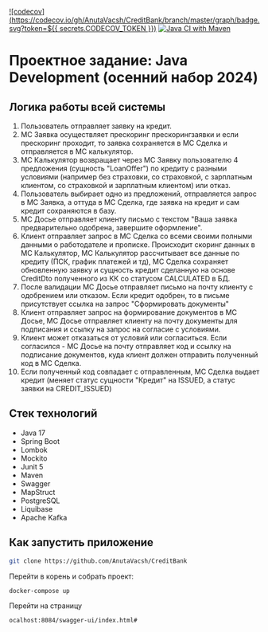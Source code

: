 [![codecov](https://codecov.io/gh/AnutaVacsh/CreditBank/branch/master/graph/badge.svg?token=${{ secrets.CODECOV_TOKEN }})](https://codecov.io/gh/AnutaVacsh/CreditBank)
[![Java CI with Maven](https://github.com/AnutaVacsh/CreditBank/actions/workflows/calculator.yml/badge.svg)](https://github.com/AnutaVacsh/CreditBank/actions/workflows/calculator.yml)

# Проектное задание: Java Development (осенний набор 2024)

## Логика работы всей системы

1. Пользователь отправляет заявку на кредит.
2. МС Заявка осуществляет прескоринг прескорингзаявки и если прескоринг проходит, то заявка сохраняется в МС Сделка и
   отправляется в МС калькулятор.
3. МС Калькулятор возвращает через МС Заявку пользователю 4 предложения (сущность "LoanOffer") по кредиту с разными
   условиями (например без страховки, со страховкой, с зарплатным клиентом, со страховкой и зарплатным клиентом) или
   отказ.
4. Пользователь выбирает одно из предложений, отправляется запрос в МС Заявка, а оттуда в МС Сделка, где заявка на
   кредит и сам кредит сохраняются в базу.
5. МС Досье отправляет клиенту письмо с текстом "Ваша заявка предварительно одобрена, завершите оформление".
6. Клиент отправляет запрос в МС Сделка со всеми своими полными данными о работодателе и прописке.
   Происходит скоринг данных в МС Калькулятор, МС Калькулятор рассчитывает все данные по кредиту (ПСК, график платежей и
   тд), МС Сделка сохраняет обновленную заявку и сущность кредит сделанную на основе CreditDto полученного из КК со
   статусом CALCULATED в БД.
7. После валидации МС Досье отправляет письмо на почту клиенту с одобрением или отказом.
   Если кредит одобрен, то в письме присутствует ссылка на запрос "Сформировать документы"
8. Клиент отправляет запрос на формирование документов в МС Досье, МС Досье отправляет клиенту на почту документы для
   подписания и ссылку на запрос на согласие с условиями.
9. Клиент может отказаться от условий или согласиться.
   Если согласился - МС Досье на почту отправляет код и ссылку на подписание документов, куда клиент должен отправить
   полученный код в МС Сделка.
10. Если полученный код совпадает с отправленным, МС Сделка выдает кредит (меняет статус сущности "Кредит" на ISSUED, а
    статус заявки на CREDIT_ISSUED)

## Стек технологий

- Java 17
- Spring Boot
- Lombok
- Mockito
- Junit 5
- Maven
- Swagger
- MapStruct
- PostgreSQL
- Liquibase
- Apache Kafka

## Как запустить приложение

```bash
git clone https://github.com/AnutaVacsh/CreditBank 
```

Перейти в корень и собрать проект:

```bash
docker-compose up
```

Перейти на страницу

```bash
ocalhost:8084/swagger-ui/index.html#
```